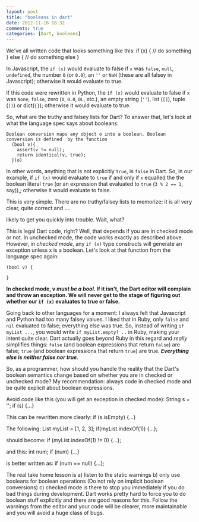 ```yaml
---
layout: post
title: "booleans in dart"
date: 2012-11-16 18:32
comments: true
categories: [Dart, booleans] 
---
```


We've all written code that looks something like this:
    if (x) {
      // do something
    } else {
      // do something else
    }

In Javascript, the `if (x)` would evaluate to false if `x` was `false`, `null`, `undefined`, the number `0` (or `0.0`), 
an `''` or `NaN` (these are all falsey in Javascript); otherwise it would evaluate to true.  

If this code were rewritten in Python, the `if (x)` would evaluate to false if `x` was `None`, `false`, zero (`0`, 
`0.0`, `0L`, etc.), an empty string (`''`), list (`[]`), tuple (`()`) or dict(`{}`); 
otherwise it would evaluate to true.
  
So, what are the truthy and falsey lists for Dart? To answer that, let's look at what the
language spec says about booleans:
  
    Boolean conversion maps any object o into a boolean. Boolean conversion is defined  by the function
      (bool v){
        assert(v != null);
        return identical(v, true);
      }(o)
  
In other words, anything that is not explicitly `true`, is `false` in Dart. So, in our example, if `if (x)` would evaluate to
`true` if and only if `x` equalled the the boolean literal `true` (or an expression that evaluated to `true` (`3 % 2 == 1`, say)),;
otherwise it would evaluate to false.

This is very simple. There are no truthy/falsey lists to memorize; it is all very clear, quite correct and ....

likely to get you quickly into trouble. Wait, what? 

This is legal Dart code, right? Well, that depends if you are in checked mode or not.  In unchecked mode, the code works exactly
as described above. However, in _checked mode_, any `if (x)` type constructs will generate an exception unless x is a boolean. Let's 
look at that function from the language spec again:
  
    (bool v) {
    
    }

**In checked mode, v _must be a bool_. If it isn't, the Dart editor will complain and throw an exception. We will never
get to the stage of figuring out whether our `if (x)` evaluates to true or false.** 

Going back to other languages for a moment: I always felt that Javascript and Python had too many falsey values. I liked
that in Ruby, only `false` and `nil` evaluated to false; everything else was true. So, instead of writing `if myList ...`, you
would write `if myList.empty? ..` in Ruby, making your intent quite clear. 
Dart actually goes beyond
Ruby in this regard and _really_ simplifies things:  `false` (and boolean expressions that return `false`) are false; 
`true` (and boolean expressions that return `true`) are true. _**Everything else is neither false nor true**_.

So, as a programmer, how should you handle the reality that the Dart's boolean semantics change based on whether you 
are in checked or unchecked mode?  My recommendation: always code in checked mode and be quite explicit about boolean 
expressions.

Avoid code like this (you will get an exception in checked mode):
    String s = '';
    if (s) {...}
  
This can be rewritten more clearly:
    if (s.isEmpty) {...}

The following:
    List myList = [1, 2, 3];
    if(myList.indexOf(1)) {...};
  
should become:
    if (myList.indexOf(1) != 0) {...};
   
and this:
    int num;
    if (num) {...}

is better written as:
    if (num == null) {...};

The real take home lesson is a) listen to the static warnings b) only use booleans for boolean operations (Do not rely on implicit boolean 
conversions) c) checked mode is there to stop you immediately if you do bad things during development. Dart works pretty hard 
to force you to do boolean stuff explicitly and there are good reasons for this. Follow the warnings from the editor and your
code will be clearer, more maintainable and you will avoid a huge class of bugs.
